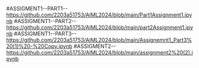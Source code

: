 #ASSIGMENT1--PART1--https://github.com/2203a51753/AIML2024/blob/main/Part1Assignment1.ipynb
#ASSIGMENT1--PART2--https://github.com/2203a51753/AIML2024/blob/main/part2Assignment1.ipynb
#ASSIGMENT1--PART3--https://github.com/2203a51753/AIML2024/blob/main/Assignemnt1_Part3%20(1)%20-%20Copy.ipynb
#ASSIGMENT2--https://github.com/2203a51753/AIML2024/blob/main/assignment2%20(2).ipynb


